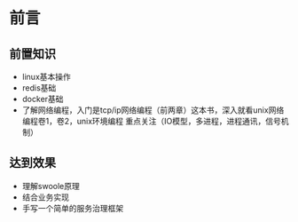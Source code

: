 # 前言

## 前置知识

- linux基本操作
- redis基础
- docker基础
- 了解网络编程，入门是tcp/ip网络编程（前两章）这本书，深入就看unix网络编程卷1，卷2，unix环境编程 重点关注（IO模型，多进程，进程通讯，信号机制）


## 达到效果

- 理解swoole原理
- 结合业务实现
- 手写一个简单的服务治理框架

